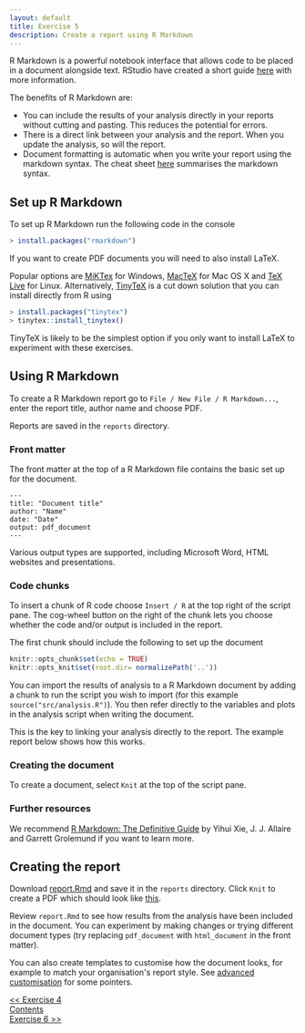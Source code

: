 ```yaml
---
layout: default
title: Exercise 5
description: Create a report using R Markdown
---
```


R Markdown is a powerful notebook interface that allows code to be placed in a document alongside text.  RStudio have created a short guide [here](https://rmarkdown.rstudio.com/lesson-1.html) with more information.

The benefits of R Markdown are:

* You can include the results of your analysis directly in your reports without cutting and pasting.  This reduces the potential for errors.
* There is a direct link between your analysis and the report.  When you update the analysis, so will the report.
* Document formatting is automatic when you write your report using the markdown syntax.  The cheat sheet [here](https://www.rstudio.com/wp-content/uploads/2015/02/rmarkdown-cheatsheet.pdf) summarises the markdown syntax.

## Set up R Markdown

To set up R Markdown run the following code in the console

```R
> install.packages("rmarkdown")
```

If you want to create PDF documents you will need to also install LaTeX.

Popular options are [MiKTex](https://miktex.org/) for Windows, [MacTeX](http://www.tug.org/mactex/) for Mac OS X and [TeX Live](https://www.tug.org/texlive/) for Linux.  Alternatively, [TinyTeX](https://yihui.name/tinytex/) is a cut down solution that you can install directly from R using

```R
> install.packages("tinytex")
> tinytex::install_tinytex()
```

TinyTeX is likely to be the simplest option if you only want to install LaTeX to experiment with these exercises.

## Using R Markdown

To create a R Markdown report go to `File / New File / R Markdown...`, enter the report title, author name and choose PDF.

Reports are saved in the `reports` directory.

### Front matter

The front matter at the top of a R Markdown file contains the basic set up for the document.

```
---
title: "Document title"
author: "Name"
date: "Date"
output: pdf_document
---
```

Various output types are supported, including Microsoft Word, HTML websites and presentations.

### Code chunks

To insert a chunk of R code choose `Insert / R` at the top right of the script pane.  The cog-wheel button on the right of the chunk lets you choose whether the code and/or output is included in the report.

The first chunk should include the following to set up the document

```R
knitr::opts_chunk$set(echo = TRUE)
knitr::opts_knit$set(root.dir= normalizePath('..'))
```

You can import the results of analysis to a R Markdown document by adding a chunk to run the script you wish to import (for this example `source("src/analysis.R")`).  You then refer directly to the variables and plots in the analysis script when writing the document.

This is the key to linking your analysis directly to the report.  The example report below shows how this works.

### Creating the document

To create a document, select `Knit` at the top of the script pane.

### Further resources

We recommend [R Markdown: The Definitive Guide](https://bookdown.org/yihui/rmarkdown/) by Yihui Xie, J. J. Allaire and Garrett Grolemund if you want to learn more.

## Creating the report

Download [report.Rmd](assets/report.Rmd) and save it in the `reports` directory.  Click `Knit` to create a PDF which should look like [this](assets/report.pdf).

Review `report.Rmd` to see how results from the analysis have been included in the document.  You can experiment by making changes or trying different document types (try replacing `pdf_document` with `html_document` in the front matter).

You can also create templates to customise how the document looks, for example to match your organisation's report style.  See [advanced customisation](https://bookdown.org/yihui/rmarkdown/pdf-document.html#advanced-customization-1) for some pointers.

<div class="nav">
  <div class="back"><a href="./exercise4"><< Exercise 4</a></div>
  <div class="contents"><a href="./index.html#contents">Contents</a></div>
  <div class="forward"><a href="./exercise6">Exercise 6 >></a></div>
</div>
